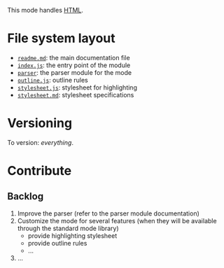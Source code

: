 This mode handles [HTML](http://en.wikipedia.org/wiki/HTML).

# File system layout

* [`readme.md`](./readme.md): the main documentation file
* [`index.js`](./index.js): the entry point of the module
* [`parser`](./parser): the parser module for the mode
* [`outline.js`](./outline.js): outline rules
* [`stylesheet.js`](./stylesheet.js): stylesheet for highlighting
* [`stylesheet.md`](./stylesheet.md): stylesheet specifications

# Versioning

To version: _everything_.

# Contribute

## Backlog

1. Improve the parser (refer to the parser module documentation)
1. Customize the mode for several features (when they will be available through the standard mode library)
	* provide highlighting stylesheet
	* provide outline rules
	* ...
1. ...
